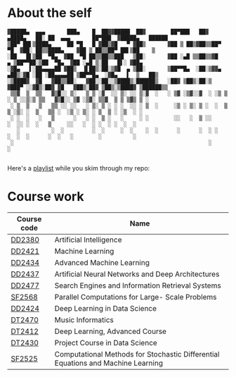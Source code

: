 # About the self
```
▓█████▄  ▄▄▄       ███▄    █  ██▓▓█████  ██▓        ██▀███   ██▓ ▄████▄   ██░ ██  ▄▄▄       ██▀███  ▓█████▄   ██████ 
▒██▀ ██▌▒████▄     ██ ▀█   █ ▓██▒▓█   ▀ ▓██▒       ▓██ ▒ ██▒▓██▒▒██▀ ▀█  ▓██░ ██▒▒████▄    ▓██ ▒ ██▒▒██▀ ██▌▒██    ▒ 
░██   █▌▒██  ▀█▄  ▓██  ▀█ ██▒▒██▒▒███   ▒██░       ▓██ ░▄█ ▒▒██▒▒▓█    ▄ ▒██▀▀██░▒██  ▀█▄  ▓██ ░▄█ ▒░██   █▌░ ▓██▄   
░▓█▄   ▌░██▄▄▄▄██ ▓██▒  ▐▌██▒░██░▒▓█  ▄ ▒██░       ▒██▀▀█▄  ░██░▒▓▓▄ ▄██▒░▓█ ░██ ░██▄▄▄▄██ ▒██▀▀█▄  ░▓█▄   ▌  ▒   ██▒
░▒████▓  ▓█   ▓██▒▒██░   ▓██░░██░░▒████▒░██████▒   ░██▓ ▒██▒░██░▒ ▓███▀ ░░▓█▒░██▓ ▓█   ▓██▒░██▓ ▒██▒░▒████▓ ▒██████▒▒
 ▒▒▓  ▒  ▒▒   ▓▒█░░ ▒░   ▒ ▒ ░▓  ░░ ▒░ ░░ ▒░▓  ░   ░ ▒▓ ░▒▓░░▓  ░ ░▒ ▒  ░ ▒ ░░▒░▒ ▒▒   ▓▒█░░ ▒▓ ░▒▓░ ▒▒▓  ▒ ▒ ▒▓▒ ▒ ░
 ░ ▒  ▒   ▒   ▒▒ ░░ ░░   ░ ▒░ ▒ ░ ░ ░  ░░ ░ ▒  ░     ░▒ ░ ▒░ ▒ ░  ░  ▒    ▒ ░▒░ ░  ▒   ▒▒ ░  ░▒ ░ ▒░ ░ ▒  ▒ ░ ░▒  ░ ░
 ░ ░  ░   ░   ▒      ░   ░ ░  ▒ ░   ░     ░ ░        ░░   ░  ▒ ░░         ░  ░░ ░  ░   ▒     ░░   ░  ░ ░  ░ ░  ░  ░  
   ░          ░  ░         ░  ░     ░  ░    ░  ░      ░      ░  ░ ░       ░  ░  ░      ░  ░   ░        ░          ░  
 ░                                                              ░                                    ░               


```                                                                                                                               
                                                                                                                                
                                                                                                                                
Here's a [playlist](https://open.spotify.com/playlist/7c6bvGpz7go53lyvRLlgvt?si=aa235c938ddc4ad7) while you skim through my repo: 

# Course work
|**Course code**|**Name**|
|---|---|
|[DD2380](https://www.kth.se/student/kurser/kurs/DD2380?l=en) |Artificial Intelligence|
|[DD2421](https://www.kth.se/student/kurser/kurs/DD2421?l=en) |Machine Learning|
|[DD2434](https://www.kth.se/student/kurser/kurs/DD2434?l=en) |Advanced Machine Learning|
|[DD2437](https://www.kth.se/student/kurser/kurs/DD2437?l=en) |Artificial Neural Networks and Deep Architectures|
|[DD2477](https://www.kth.se/student/kurser/kurs/DD2477?l=en) |Search Engines and Information Retrieval Systems|
|[SF2568](https://www.kth.se/student/kurser/kurs/DD2568?l=en) |Parallel Computations for Large- Scale Problems|
|[DD2424](https://www.kth.se/student/kurser/kurs/DD2424?l=en) |Deep Learning in Data Science|
|[DT2470](https://www.kth.se/student/kurser/kurs/DD2470?l=en) |Music Informatics|
|[DT2412](https://www.kth.se/student/kurser/kurs/DD2412?l=en) |Deep Learning, Advanced Course|
|[DT2430](https://www.kth.se/student/kurser/kurs/DD2430?l=en) |Project Course in Data Science|
|[SF2525](https://www.kth.se/student/kurser/kurs/SF2525?l=en) |Computational Methods for Stochastic Differential Equations and Machine Learning|

